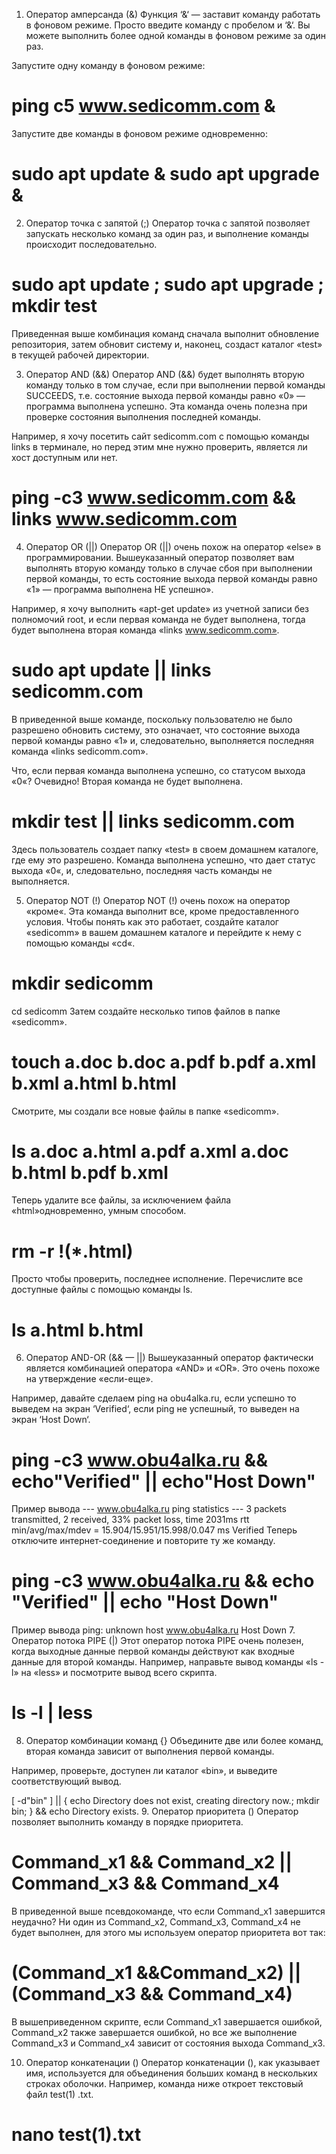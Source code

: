 1. Оператор амперсанда (&)
   Функция ‘&‘ — заставит команду работать в фоновом режиме. Просто введите команду с пробелом и ‘&‘. Вы можете выполнить более одной команды в фоновом режиме за один раз.

Запустите одну команду в фоновом режиме:

# ping c5 www.sedicomm.com &

Запустите две команды в фоновом режиме одновременно:

# sudo apt update & sudo apt upgrade &

2. Оператор точка с запятой (;)
   Оператор точка с запятой позволяет запускать несколько команд за один раз, и выполнение команды происходит последовательно.

# sudo apt update ; sudo apt upgrade ; mkdir test

Приведенная выше комбинация команд сначала выполнит обновление репозитория, затем обновит систему и, наконец, создаст каталог «test» в текущей рабочей директории.

3. Оператор AND (&&)
   Оператор AND (&&) будет выполнять вторую команду только в том случае, если при выполнении первой команды SUCCEEDS, т.е. состояние выхода первой команды равно «0» — программа выполнена успешно. Эта команда очень полезна при проверке состояния выполнения последней команды.

Например, я хочу посетить сайт sedicomm.com с помощью команды links в терминале, но перед этим мне нужно проверить, является ли хост доступным или нет.

# ping -c3 www.sedicomm.com && links www.sedicomm.com

4. Оператор OR (||)
   Оператор OR (||) очень похож на оператор «else» в программировании. Вышеуказанный оператор позволяет вам выполнять вторую команду только в случае сбоя при выполнении первой команды, то есть состояние выхода первой команды равно «1» — программа выполнена НЕ успешно».

Например, я хочу выполнить «apt-get update» из учетной записи без полномочий root, и если первая команда не будет выполнена, тогда будет выполнена вторая команда «links www.sedicomm.com».

# sudo apt update || links sedicomm.com

В приведенной выше команде, поскольку пользователю не было разрешено обновить систему, это означает, что состояние выхода первой команды равно «1» и, следовательно, выполняется последняя команда «links sedicomm.com».

Что, если первая команда выполнена успешно, со статусом выхода «0«? Очевидно! Вторая команда не будет выполнена.

# mkdir test || links sedicomm.com

Здесь пользователь создает папку «test» в своем домашнем каталоге, где ему это разрешено. Команда выполнена успешно, что дает статус выхода «0«, и, следовательно, последняя часть команды не выполняется.

5. Оператор NOT (!)
   Оператор NOT (!) очень похож на оператор «кроме«. Эта команда выполнит все, кроме предоставленного условия. Чтобы понять как это работает, создайте каталог «sedicomm» в вашем домашнем каталоге и перейдите к нему с помощью команды «cd«.

# mkdir sedicomm

cd sedicomm
Затем создайте несколько типов файлов в папке «sedicomm».

# touch a.doc b.doc a.pdf b.pdf a.xml b.xml a.html b.html

Смотрите, мы создали все новые файлы в папке «sedicomm».

# ls a.doc a.html a.pdf a.xml a.doc b.html b.pdf b.xml

Теперь удалите все файлы, за исключением файла «html»одновременно, умным способом.

# rm -r !(\*.html)

Просто чтобы проверить, последнее исполнение. Перечислите все доступные файлы с помощью команды ls.

# ls a.html b.html

6. Оператор AND-OR (&& — ||)
   Вышеуказанный оператор фактически является комбинацией оператора «AND» и «OR». Это очень похоже на утверждение «если-еще».

Например, давайте сделаем ping на obu4alka.ru, если успешно то выведем на экран ‘Verified‘, если ping не успешный, то выведен на экран ‘Host Down‘.

# ping -c3 www.obu4alka.ru && echo"Verified" || echo"Host Down"

Пример вывода
--- www.obu4alka.ru ping statistics ---
3 packets transmitted, 2 received, 33% packet loss, time 2031ms
rtt min/avg/max/mdev = 15.904/15.951/15.998/0.047 ms
Verified
Теперь отключите интернет-соединение и повторите ту же команду.

# ping -c3 www.obu4alka.ru && echo "Verified" || echo "Host Down"

Пример вывода
ping: unknown host www.obu4alka.ru Host Down 7. Оператор потока PIPE (|)
Этот оператор потока PIPE очень полезен, когда выходные данные первой команды действуют как входные данные для второй команды. Например, направьте вывод команды «ls -l» на «less» и посмотрите вывод всего скрипта.

# ls -l | less

8. Оператор комбинации команд {}
   Объедините две или более команд, вторая команда зависит от выполнения первой команды.

Например, проверьте, доступен ли каталог «bin», и выведите соответствующий вывод.

[ -d"bin" ] || { echo Directory does not exist, creating directory now.; mkdir bin; } && echo Directory exists. 9. Оператор приоритета ()
Оператор позволяет выполнить команду в порядке приоритета.

# Command_x1 && Command_x2 || Command_x3 && Command_x4

В приведенной выше псевдокоманде, что если Command_x1 завершится неудачно? Ни один из Command_x2, Command_x3, Command_x4 не будет выполнен, для этого мы используем оператор приоритета вот так:

# (Command_x1 &&Command_x2) || (Command_x3 && Command_x4)

В вышеприведенном скрипте, если Command_x1 завершается ошибкой, Command_x2 также завершается ошибкой, но все же выполнение Command_x3 и Command_x4 зависит от состояния выхода Command_x3.

10. Оператор конкатенации (\)
    Оператор конкатенации (\), как указывает имя, используется для объединения больших команд в нескольких строках оболочки. Например, команда ниже откроет текстовый файл test(1) .txt.

# nano test\(1\).txt
